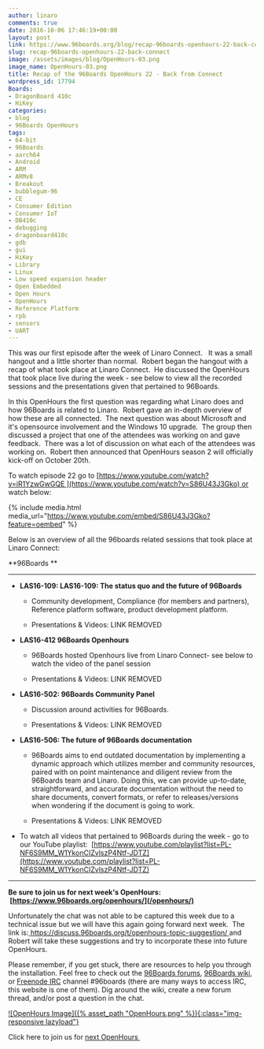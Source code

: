 ```yaml
---
author: linaro
comments: true
date: 2016-10-06 17:46:19+00:00
layout: post
link: https://www.96boards.org/blog/recap-96boards-openhours-22-back-connect/
slug: recap-96boards-openhours-22-back-connect
image: /assets/images/blog/OpenHours-03.png
image_name: OpenHours-03.png
title: Recap of the 96Boards OpenHours 22 - Back from Connect
wordpress_id: 17794
Boards:
- DragonBoard 410c
- HiKey
categories:
- blog
- 96Boards OpenHours
tags:
- 64-bit
- 96Boards
- aarch64
- Android
- ARM
- ARMv8
- Breakout
- bubblegum-96
- CE
- Consumer Edition
- Consumer IoT
- DB410c
- debugging
- dragonboard410c
- gdb
- gui
- HiKey
- Library
- Linux
- Low speed expansion header
- Open Embedded
- Open Hours
- OpenHours
- Reference Platform
- rpb
- sensors
- UART
---
```


This was our first episode after the week of Linaro Connect.   It was a small hangout and a little shorter than normal.  Robert began the hangout with a recap of what took place at Linaro Connect.  He discussed the OpenHours that took place live during the week - see below to view all the recorded sessions and the presentations given that pertained to 96Boards.

In this OpenHours the first question was regarding what Linaro does and how 96Boards is related to Linaro.  Robert gave an in-depth overview of how these are all connected.  The next question was about Microsoft and it's opensource involvement and the Windows 10 upgrade.  The group then discussed a project that one of the attendees was working on and gave feedback.  There was a lot of discussion on what each of the attendees was working on.  Robert then announced that OpenHours season 2 will officially kick-off on October 20th.

To watch episode 22 go to [https://www.youtube.com/watch?v=iR1YzwGwGQE ](https://www.youtube.com/watch?v=S86U43J3Gko) or watch below:

{% include media.html media_url="https://www.youtube.com/embed/S86U43J3Gko?feature=oembed" %}

Below is an overview of all the 96boards related sessions that took place at Linaro Connect:

**96Boards **



* * *

  * **LAS16-109: LAS16-109: The status quo and the future of 96Boards**


    * Community development, Compliance (for members and partners), Reference platform software, product development platform.


    * Presentations & Videos: LINK REMOVED





  * **LAS16-412 96Boards Openhours**


    * 96Boards hosted Openhours live from Linaro Connect- see below to watch the video of the panel session


    * Presentations & Videos: LINK REMOVED





  * **LAS16-502: 96Boards Community Panel**


    * Discussion around activities for 96Boards.


    * Presentations & Videos: LINK REMOVED





  * **LAS16-506: The future of 96Boards documentation**


    * 96Boards aims to end outdated documentation by implementing a dynamic approach which utilizes member and community resources, paired with on point maintenance and diligent review from the 96Boards team and Linaro. Doing this, we can provide up-to-date, straightforward, and accurate documentation without the need to share documents, convert formats, or refer to releases/versions when wondering if the document is going to work.


    * Presentations & Videos: LINK REMOVED





  * To watch all videos that pertained to 96Boards during the week - go to our YouTube playlist:  [https://www.youtube.com/playlist?list=PL-NF6S9MM_W1YkonCIZvlszP4Ntf-JDTZ](https://www.youtube.com/playlist?list=PL-NF6S9MM_W1YkonCIZvlszP4Ntf-JDTZ)





* * *



**Be sure to join us for next week's OpenHours:  [https://www.96boards.org/openhours/](/openhours/)**

Unfortunately the chat was not able to be captured this week due to a technical issue but we will have this again going forward next week.  The link is:[ https://discuss.96boards.org/t/openhours-topic-suggestion/ ](https://discuss.96boards.org/t/openhours-topic-suggestion/)and Robert will take these suggestions and try to incorporate these into future OpenHours.

Please remember, if you get stuck, there are resources to help you through the installation. Feel free to check out the [96Boards forums](https://discuss.96boards.org/), [96Boards wiki](https://github.com/96boards/documentation/wiki), or [Freenode IRC](http://webchat.freenode.net/?channels=%2396boards) channel #96boards (there are many ways to access IRC, this website is one of them). Dig around the wiki, create a new forum thread, and/or post a question in the chat.











[![OpenHours Image]({% asset_path "OpenHours.png" %}){:class="img-responsive lazyload"}](/openhours/)



Click here to join us for [next OpenHours ](/openhours/)
